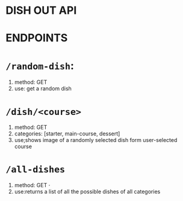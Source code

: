 # DISH OUT API

# ENDPOINTS

# `/random-dish`: 
1. method: GET 
2. use: get a random dish

# `/dish/<course>`
1. method: GET
2. categories: [starter, main-course, dessert]
3. use;shows image of a randomly selected dish form user-selected course 

# `/all-dishes` 
1. method: GET ⋅
2. use:returns a list of all the possible dishes of all categories
